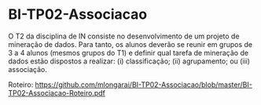 # BI-TP02-Associacao

O T2 da disciplina de IN consiste no desenvolvimento de um projeto de mineração de dados. Para tanto, os alunos deverão se reunir em grupos de 3 a 4 alunos (mesmos grupos do T1) e definir qual tarefa de mineração de dados estão dispostos a realizar: (i) classificação; (ii) agrupamento; ou (iii) associação.

Roteiro: https://github.com/mlongarai/BI-TP02-Associacao/blob/master/BI-TP02-Associacao-Roteiro.pdf
